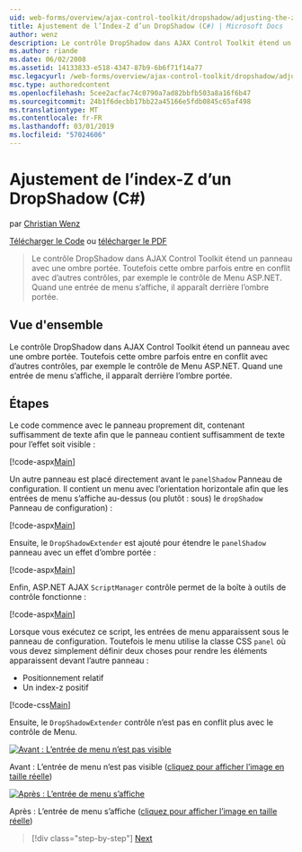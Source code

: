 ```yaml
---
uid: web-forms/overview/ajax-control-toolkit/dropshadow/adjusting-the-z-index-of-a-dropshadow-cs
title: Ajustement de l’Index-Z d’un DropShadow (C#) | Microsoft Docs
author: wenz
description: Le contrôle DropShadow dans AJAX Control Toolkit étend un panneau avec une ombre portée. Toutefois cette ombre parfois est en conflit avec d’autres contrôles, pour le programme d’insta...
ms.author: riande
ms.date: 06/02/2008
ms.assetid: 14133833-e518-4347-87b9-6b6f71f14a77
msc.legacyurl: /web-forms/overview/ajax-control-toolkit/dropshadow/adjusting-the-z-index-of-a-dropshadow-cs
msc.type: authoredcontent
ms.openlocfilehash: 5cee2acfac74c0790a7ad82bbfb503a8a16f6b47
ms.sourcegitcommit: 24b1f6decbb17bb22a45166e5fdb0845c65af498
ms.translationtype: MT
ms.contentlocale: fr-FR
ms.lasthandoff: 03/01/2019
ms.locfileid: "57024606"
---
```

<a name="adjusting-the-z-index-of-a-dropshadow-c"></a>Ajustement de l’index-Z d’un DropShadow (C#)
====================
par [Christian Wenz](https://github.com/wenz)

[Télécharger le Code](http://download.microsoft.com/download/5/1/6/51652a81-500b-4f6b-88d3-617103e7941e/DropShadow1.cs.zip) ou [télécharger le PDF](http://download.microsoft.com/download/b/6/a/b6ae89ee-df69-4c87-9bfb-ad1eb2b23373/dropshadow1CS.pdf)

> Le contrôle DropShadow dans AJAX Control Toolkit étend un panneau avec une ombre portée. Toutefois cette ombre parfois entre en conflit avec d’autres contrôles, par exemple le contrôle de Menu ASP.NET. Quand une entrée de menu s’affiche, il apparaît derrière l’ombre portée.


## <a name="overview"></a>Vue d'ensemble

Le contrôle DropShadow dans AJAX Control Toolkit étend un panneau avec une ombre portée. Toutefois cette ombre parfois entre en conflit avec d’autres contrôles, par exemple le contrôle de Menu ASP.NET. Quand une entrée de menu s’affiche, il apparaît derrière l’ombre portée.

## <a name="steps"></a>Étapes

Le code commence avec le panneau proprement dit, contenant suffisamment de texte afin que le panneau contient suffisamment de texte pour l’effet soit visible :

[!code-aspx[Main](adjusting-the-z-index-of-a-dropshadow-cs/samples/sample1.aspx)]

Un autre panneau est placé directement avant le `panelShadow` Panneau de configuration. Il contient un menu avec l’orientation horizontale afin que les entrées de menu s’affiche au-dessus (ou plutôt : sous) le `dropShadow` Panneau de configuration) :

[!code-aspx[Main](adjusting-the-z-index-of-a-dropshadow-cs/samples/sample2.aspx)]

Ensuite, le `DropShadowExtender` est ajouté pour étendre le `panelShadow` panneau avec un effet d’ombre portée :

[!code-aspx[Main](adjusting-the-z-index-of-a-dropshadow-cs/samples/sample3.aspx)]

Enfin, ASP.NET AJAX `ScriptManager` contrôle permet de la boîte à outils de contrôle fonctionne :

[!code-aspx[Main](adjusting-the-z-index-of-a-dropshadow-cs/samples/sample4.aspx)]

Lorsque vous exécutez ce script, les entrées de menu apparaissent sous le panneau de configuration. Toutefois le menu utilise la classe CSS `panel` où vous devez simplement définir deux choses pour rendre les éléments apparaissent devant l’autre panneau :

- Positionnement relatif
- Un index-z positif

[!code-css[Main](adjusting-the-z-index-of-a-dropshadow-cs/samples/sample5.css)]

Ensuite, le `DropShadowExtender` contrôle n’est pas en conflit plus avec le contrôle de Menu.


[![Avant : L’entrée de menu n’est pas visible](adjusting-the-z-index-of-a-dropshadow-cs/_static/image2.png)](adjusting-the-z-index-of-a-dropshadow-cs/_static/image1.png)

Avant : L’entrée de menu n’est pas visible ([cliquez pour afficher l’image en taille réelle](adjusting-the-z-index-of-a-dropshadow-cs/_static/image3.png))


[![Après : L’entrée de menu s’affiche](adjusting-the-z-index-of-a-dropshadow-cs/_static/image5.png)](adjusting-the-z-index-of-a-dropshadow-cs/_static/image4.png)

Après : L’entrée de menu s’affiche ([cliquez pour afficher l’image en taille réelle](adjusting-the-z-index-of-a-dropshadow-cs/_static/image6.png))

> [!div class="step-by-step"]
> [Next](manipulating-dropshadow-properties-from-client-code-cs.md)
